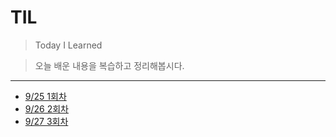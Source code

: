 # TIL

> Today I Learned

> 오늘 배운 내용을 복습하고 정리해봅시다.

---
- [9/25 1회차](./Review/230925_1.md)
- [9/26 2회차](./Review/230926_2.md)
- [9/27 3회차](./Review/230927_3.md)